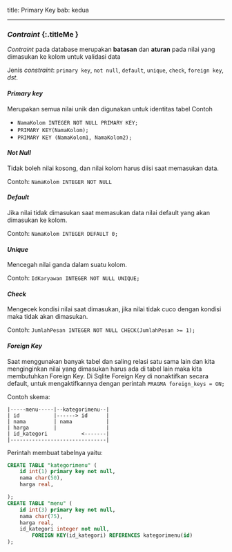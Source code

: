 title: Primary Key
bab: kedua

---


### <i class="fa fa-info-circle"></i> _Contraint_ {:.titleMe }

_Contraint_ pada database merupakan __batasan__ dan __aturan__ pada nilai yang dimasukan ke kolom untuk validasi data

Jenis _constraint_: `primary key`, `not null`, `default`, `unique`, `check`, `foreign key`, _dst_.

#### _Primary key_

Merupakan semua nilai unik dan digunakan untuk identitas tabel
Contoh

- `NamaKolom INTEGER NOT NULL PRIMARY KEY;`
- `PRIMARY KEY(NamaKolom);`
- `PRIMARY KEY (NamaKolom1, NamaKolom2);`

#### _Not Null_

Tidak boleh nilai kosong, dan nilai kolom harus diisi saat memasukan data.

Contoh: `NamaKolom INTEGER NOT NULL`

#### _Default_

Jika nilai tidak dimasukan saat memasukan data nilai default yang akan dimasukan ke kolom.

Contoh: `NamaKolom INTEGER DEFAULT 0;`

#### _Unique_

Mencegah nilai ganda dalam suatu kolom.

Contoh: `IdKaryawan INTEGER NOT NULL UNIQUE;`

#### _Check_

Mengecek kondisi nilai saat dimasukan, jika nilai tidak cuco dengan kondisi maka tidak akan dimasukan.

Contoh: `JumlahPesan INTEGER NOT NULL CHECK(JumlahPesan >= 1);`

#### _Foreign Key_

Saat menggunakan banyak tabel dan saling relasi satu sama lain dan kita menginginkan nilai yang dimasukan harus ada di tabel lain maka kita membutuhkan Foreign Key.
Di Sqlite Foreign Key di nonaktifkan secara default, untuk mengaktifkannya dengan perintah `PRAGMA foreign_keys = ON;`

Contoh skema:
```
|-----menu-----|--kategorimenu--|
| id           |------> id      |
| nama         | nama           |
| harga        |                |
| id_kategori           <-------|
|-------------------------------|
```

Perintah membuat tabelnya yaitu:
```sql
CREATE TABLE "kategorimenu" (
	id int(1) primary key not null,
	nama char(50),
	harga real,

);
CREATE TABLE "menu" (
	id int(3) primary key not null,
	nama char(75),
	harga real,
	id_kategori integer not null,
	    FOREIGN KEY(id_kategori) REFERENCES kategorimenu(id)
);
```

